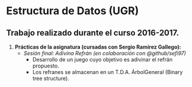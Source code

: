 # Estructura de Datos (UGR)
## Trabajo realizado durante el curso 2016-2017.

1. **Prácticas de la asignatura (cursadas con Sergio Ramírez Gallego):**
    * *Sesión final: Adivina Refrán (en colaboración con @github/sefi97)*
      * Desarrollo de un juego cuyo objetivo es adivinar el refrán propuesto.
      * Los refranes se almacenan en un T.D.A. ÁrbolGeneral (Binary tree structure).
